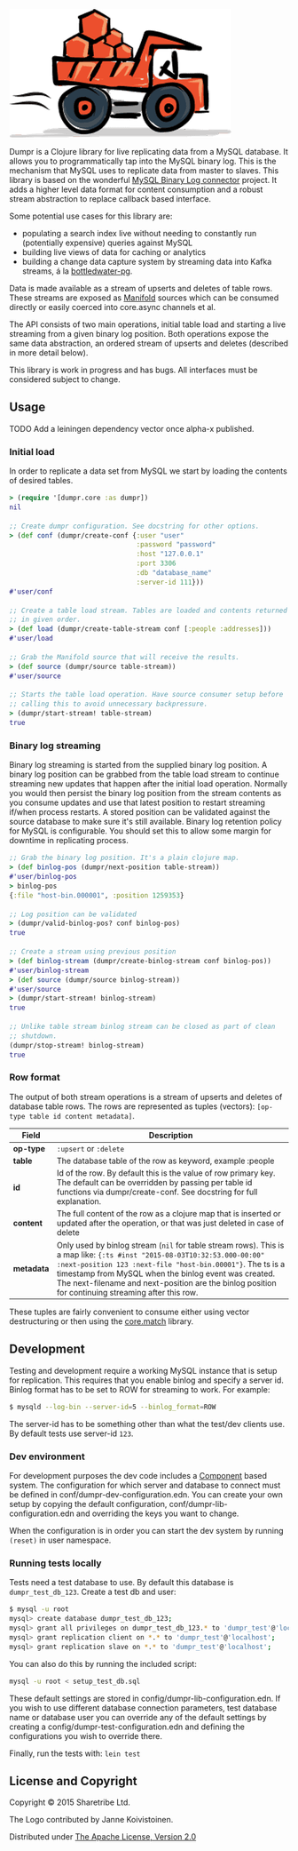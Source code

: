 <img src="dumpr.png" title="Dumpr" alt="Dumpr logo"/>

Dumpr is a Clojure library for live replicating data from a MySQL
database. It allows you to programmatically tap into the MySQL binary
log. This is the mechanism that MySQL uses to replicate data from
master to slaves. This library is based on the wonderful
[MySQL Binary Log connector](https://github.com/shyiko/mysql-binlog-connector-java)
project. It adds a higher level data format for content consumption
and a robust stream abstraction to replace callback based interface.

Some potential use cases for this library are:

* populating a search index live without needing to constantly run
  (potentially expensive) queries against MySQL
* building live views of data for caching or analytics
* building a change data capture system by streaming data into Kafka
  streams, á la
  [bottledwater-pg](https://github.com/confluentinc/bottledwater-pg).

Data is made available as a stream of upserts and
deletes of table rows. These streams are exposed as
[Manifold](https://github.com/ztellman/manifold) sources which can be
consumed directly or easily coerced into core.async channels et al.

The API consists of two main operations, initial table load and
starting a live streaming from a given binary log position. Both
operations expose the same data abstraction, an ordered stream of
upserts and deletes (described in more detail below).

This library is work in progress and has bugs. All interfaces must be
considered subject to change.

## Usage

TODO Add a leiningen dependency vector once alpha-x published.

### Initial load

In order to replicate a data set from MySQL we start by loading the
contents of desired tables.

```clojure
> (require '[dumpr.core :as dumpr])
nil

;; Create dumpr configuration. See docstring for other options.
> (def conf (dumpr/create-conf {:user "user"
                                :password "password"
                                :host "127.0.0.1"
                                :port 3306
                                :db "database_name"
                                :server-id 111}))
#'user/conf

;; Create a table load stream. Tables are loaded and contents returned
;; in given order.
> (def load (dumpr/create-table-stream conf [:people :addresses]))
#'user/load

;; Grab the Manifold source that will receive the results.
> (def source (dumpr/source table-stream))
#'user/source

;; Starts the table load operation. Have source consumer setup before
;; calling this to avoid unnecessary backpressure.
> (dumpr/start-stream! table-stream)
true
```

### Binary log streaming

Binary log streaming is started from the supplied binary log
position. A binary log position can be grabbed from the table load
stream to continue streaming new updates that happen after the initial
load operation. Normally you would then persist the binary log
position from the stream contents as you consume updates and use that
latest position to restart streaming if/when process restarts. A
stored position can be validated against the source database to make
sure it's still available. Binary log retention policy for MySQL is
configurable. You should set this to allow some margin for downtime in
replicating process.

```clojure
;; Grab the binary log position. It's a plain clojure map.
> (def binlog-pos (dumpr/next-position table-stream))
#'user/binlog-pos
> binlog-pos
{:file "host-bin.000001", :position 1259353}

;; Log position can be validated
> (dumpr/valid-binlog-pos? conf binlog-pos)
true

;; Create a stream using previous position
> (def binlog-stream (dumpr/create-binlog-stream conf binlog-pos))
#'user/binlog-stream
> (def source (dumpr/source binlog-stream))
#'user/source
> (dumpr/start-stream! binlog-stream)
true

;; Unlike table stream binlog stream can be closed as part of clean
;; shutdown.
(dumpr/stop-stream! binlog-stream)
true
```

### Row format

The output of both stream operations is a stream of upserts and
deletes of database table rows. The rows are represented as tuples
(vectors): `[op-type table id content metadata]`.

| Field       | Description |
--------------|-------------|
| **op-type** | `:upsert` or `:delete` |
| **table**   | The database table of the row as keyword, example :people |
| **id**      | Id of the row. By default this is the value of row primary key. The default can be overridden by passing per table id functions via dumpr/create-conf. See docstring for full explanation. |
| **content** | The full content of the row as a clojure map that is inserted or updated after the operation, or that was just deleted in case of delete |
| **metadata** | Only used by binlog stream (`nil` for table stream rows). This is a map like: `{:ts #inst "2015-08-03T10:32:53.000-00:00" :next-position 123 :next-file "host-bin.00001"}`. The ts is a timestamp from MySQL when the binlog event was created. The next-filename and next-position are the binlog position for continuing streaming after this row. |

These tuples are fairly convenient to consume either using vector
destructuring or then using the
[core.match](https://github.com/clojure/core.match) library.

## Development

Testing and development require a working MySQL instance that is setup
for replication. This requires that you enable binlog and specify a
server id. Binlog format has to be set to ROW for streaming to
work. For example:

```bash
$ mysqld --log-bin --server-id=5 --binlog_format=ROW
```

The server-id has to be something other than what the test/dev clients use. By
default tests use server-id `123`.

### Dev environment

For development purposes the dev code includes a
[Component](https://github.com/stuartsierra/component) based
system. The configuration for which server and database to connect
must be defined in conf/dumpr-dev-configuration.edn. You can create
your own setup by copying the default configuration,
conf/dumpr-lib-configuration.edn and overriding the keys you want to
change.

When the configuration is in order you can start the dev system by running `(reset)` in user namespace.

### Running tests locally

Tests need a test database to use. By default this database is
`dumpr_test_db_123`. Create a test db and user:

```bash
$ mysql -u root
mysql> create database dumpr_test_db_123;
mysql> grant all privileges on dumpr_test_db_123.* to 'dumpr_test'@'localhost' identified by 'dumpr_test';
mysql> grant replication client on *.* to 'dumpr_test'@'localhost';
mysql> grant replication slave on *.* to 'dumpr_test'@'localhost';
```

You can also do this by running the included script:

```bash
mysql -u root < setup_test_db.sql
```

These default settings are stored in
config/dumpr-lib-configuration.edn. If you wish to use different
database connection parameters, test database name or database user
you can override any of the default settings by creating a
config/dumpr-test-configuration.edn and defining the configurations
you wish to override there.

Finally, run the tests with: `lein test`


## License and Copyright

Copyright © 2015 Sharetribe Ltd.

The Logo contributed by Janne Koivistoinen.

Distributed under [The Apache License, Version 2.0](http://www.apache.org/licenses/LICENSE-2.0)


